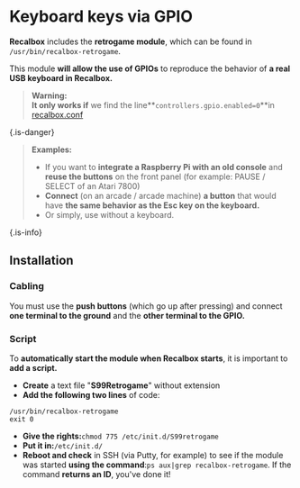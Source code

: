 # Keyboard keys via GPIO

**Recalbox** includes the **retrogame module**, which can be found in `/usr/bin/recalbox-retrogame`.

This module **will allow the use of GPIOs** to reproduce the behavior of **a real USB keyboard in Recalbox.**


>**Warning:**  
>**It only works if** we find the line**`controllers.gpio.enabled=0`**in [recalbox.conf](/basic-manual/getting-started/the-recalbox.conf-file)
>
{.is-danger}


>**Examples:**
>
>* If you want to **integrate a Raspberry Pi with an old console** and **reuse the buttons** on the front panel \(for example: PAUSE / SELECT of an Atari 7800\)
>* **Connect** \(on an arcade / arcade machine\) **a button** that would have **the same behavior as the Esc key on the keyboard.**
>* Or simply, use without a keyboard.
>
{.is-info}

## Installation

### Cabling

You must use the **push buttons** \(which go up after pressing\) and connect **one terminal to the ground** and the **other terminal to the GPIO.**

### ​Script <a id="script"></a>

To **automatically start the module when Recalbox starts**, it is important to **add a script.**

* **Create** a text file "**S99Retrogame**" without extension
* **Add the following two lines** of code:

```text
/usr/bin/recalbox-retrogame
exit 0
```

* **Give the rights:**`chmod 775 /etc/init.d/S99retrogame`
* **Put it in:**`/etc/init.d/`
* **Reboot and check** in SSH \(via Putty, for example\) to see if the module was started **using the command**:`ps aux|grep recalbox-retrogame`. If the command **returns an ID**, you've done it!


